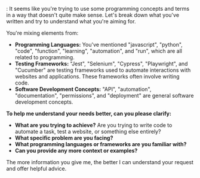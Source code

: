 : It seems like you're trying to use some programming concepts and terms in a way that doesn't quite make sense. Let's break down what you've written and try to understand what you're aiming for. 

You're mixing elements from:

* **Programming Languages:** You've mentioned "javascript", "python", "code", "function", "learning", "automation", and "run", which are all related to programming.
* **Testing Frameworks:** "Jest", "Selenium", "Cypress", "Playwright", and "Cucumber" are testing frameworks used to automate interactions with websites and applications. These frameworks often involve writing code.
* **Software Development Concepts:** "API", "automation", "documentation", "permissions", and "deployment" are general software development concepts.

**To help me understand your needs better, can you please clarify:**

* **What are you trying to achieve?** Are you trying to write code to automate a task, test a website, or something else entirely?
* **What specific problem are you facing?**  
* **What programming languages or frameworks are you familiar with?**
* **Can you provide any more context or examples?**

The more information you give me, the better I can understand your request and offer helpful advice.